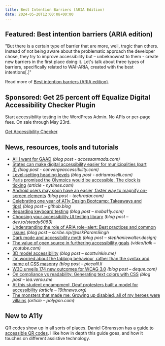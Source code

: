 ```yaml
---
title: Best Intention Barriers (ARIA Edition)
date: 2024-05-20T12:00:08+00:00
---
```


## Featured: Best intention barriers (ARIA edition)

"But there is a certain type of barrier that are more, well, tragic than others. Instead of not being aware about the problematic approach the developer chose, they try to improve accessibility but – unbeknownst to them - create new barriers in the first place doing it. Let's talk about three types of barriers, specifically related to WAI-ARIA, created with the best intentions[.]"

Read more of [Best intention barriers (ARIA edition)](https://marcus.io/blog/best-intention-barriers-aria).

## Sponsored: Get 25 percent off Equalize Digital Accessibility Checker Plugin

Start accessibility testing in the WordPress Admin. No APIs or per-page fees. On sale through May 23rd.

[Get Accessibility Checker](https://equalizedigital.com/accessibility-checker/?utm_source=a11yweekly&utm_medium=sponsored).

## News, resources, tools and tutorials

- [All I want for GAAD](https://www.accessarmada.com/blog/all-i-want-for-gaad/) *(blog post - accessarmada.com)*
- [States can make digital accessibility easier for municipalities (part 3)](https://convergeaccessibility.com/2024/05/07/municipalities_introduction-part3/) *(blog post - convergeaccessibility.com)*
- [Level-setting heading levels](https://adrianroselli.com/2024/05/level-setting-heading-levels.html) *(blog post - adrianroselli.com)*
- [Paris promised the Olympics would be accessible. The clock is ticking](https://www.nytimes.com/2024/05/06/travel/paris-olympics-accessibility-disabled.html) *(article - nytimes.com)*
- [Android users may soon have an easier, faster way to magnify on-screen elements](https://www.techradar.com/computing/software/android-users-may-soon-have-an-easier-faster-way-to-magnify-on-screen-elements) *(blog post – techradar.com)*
- [Celebrating one year of A11y Design Bootcamp: Takeaways and tips)](https://github.blog/2024-05-02-celebrating-1-year-of-a11y-design-bootcamp-takeaways-and-tips/) *(blog post – github.blog*
- [Regarding keyboard testing](https://moba11y.com/why-i-hate-keyboard-testing/) *(blog post – moba11y.com)*
- [Choosing your accessibility UI testing library](https://dev.to/steady5063/choosing-your-accessibility-ui-testing-library-1o09) *(blog post – dev.to/steady5063)*
- [Understanding the role of ARIA role=alert: Best practices and common issues](https://scribe.rip/@askParamSingh/understanding-the-role-of-aria-role-alert-best-practices-and-common-issues-5edefa2d016c) *(blog post – scribe.rip/@askParamSingh*
- [Dark mode and accessibility myth](https://stephaniewalter.design/blog/dark-mode-accessibility-myth-debunked/) *(blog post – stephaniewalter.design)*
- [The value of open source in furthering accessibility goals](https://www.youtube.com/watch?v=sR_fQI2Mk3Y&t=713s) *(video/talk – youtube.com)*
- [3D model accessibility](https://scottvinkle.me/blogs/work/3d-model-accessibility) *(blog post – scottvinkle.me)*
- [I’m worried about the tabbing behaviour, rather than the syntax and name of CSS masonry](https://piccalil.li/blog/masonry-and-tabbing/) *(blog post – piccalil.li*
- [W3C unveils 174 new outcomes for WCAG 3.0](https://www.deque.com/blog/w3c-unveils-174-new-outcomes-for-wcag-3-0/) *(blog post – deque.com)*
- [On compliance vs readability: Generating text colors with CSS](https://lea.verou.me/blog/2024/contrast-color/) *(blog post – lea.verou.me*
- [At this student encampment, Deaf protesters built a model for accessibility](https://19thnews.org/2024/05/campus-protests-deaf-students-gallaudet-university/) *(article – 19thnews.org)*
- [The monsters that made me: Growing up disabled, all of my heroes were villains](https://www.polygon.com/entertainment/24128340/horror-movie-monsters-disability-relationship-essay) *(article – polygon.com)*

## New to A11y

QR codes show up in all sorts of places. Daniel Göransson has a [guide to accessible QR codes](https://axesslab.com/qr-codes/). I like how in depth this guide goes, and how it touches on different assistive technology.
